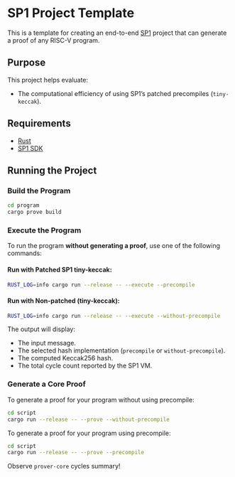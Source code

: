 # SP1 Project Template

This is a template for creating an end-to-end [SP1](https://github.com/succinctlabs/sp1) project
that can generate a proof of any RISC-V program.

## Purpose

This project helps evaluate:

- The computational efficiency of using SP1’s patched precompiles (`tiny-keccak`).

## Requirements

- [Rust](https://rustup.rs/)
- [SP1 SDK](https://docs.succinct.xyz/getting-started/install.html)

## Running the Project

### Build the Program

```sh
cd program
cargo prove build
```

### Execute the Program

To run the program **without generating a proof**, use one of the following commands:

#### Run with **Patched SP1 tiny-keccak**:

```sh
RUST_LOG=info cargo run --release -- --execute --precompile
```

#### Run with **Non-patched (tiny-keccak)**:

```sh
RUST_LOG=info cargo run --release -- --execute --without-precompile
```

The output will display:

- The input message.
- The selected hash implementation (`precompile` or `without-precompile`).
- The computed Keccak256 hash.
- The total cycle count reported by the SP1 VM.

### Generate a Core Proof

To generate a proof for your program without using precompile:

```sh
cd script
cargo run --release -- --prove --without-precompile
```

To generate a proof for your program using precompile:

```sh
cd script
cargo run --release -- --prove --precompile
```

Observe `prover-core` cycles summary!
